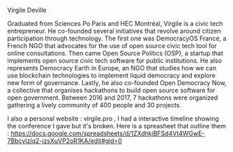 

Virgile Deville 

Graduated from Sciences Po Paris and HEC Montréal, Virgile is a civic tech entrepreneur. He co-founded several initiatives that revolve around citizen participation through technology. The first one was DemocracyOS France, a French NGO that advocates for the use of open source civic tech tool for online consultations. Then came Open Source Politics (OSP), a startup that implements open source civic tech software for public institutions. He also represents Democracy Earth in Europe, an NGO that studies how we can use blockchain technologies to implement liquid democracy and explore new form of governance. Lastly, he also co-founded Open Democracy Now, a collective that organises hackathons to build open source software for open government. Between 2016 and 2017, 7 hackathons were organized gathering a lively community of 400 people and 30 projects.  



I also a personal website : virgile.pro , I had a interactive timeline showing the conference I gave but it's broken. Here is a spreasheet that outline them : https://docs.google.com/spreadsheets/d/1ZXdhkjBFSd4Vt4WGwE-7BbcyIzlq2-jzsXuVP2oR1KA/edit#gid=0
